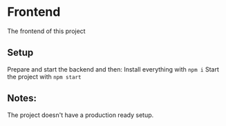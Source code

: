 # Frontend

The frontend of this project

## Setup

Prepare and start the backend and then:
Install everything with `npm i`
Start the project with `npm start`

## Notes:

The project doesn't have a production ready setup.

